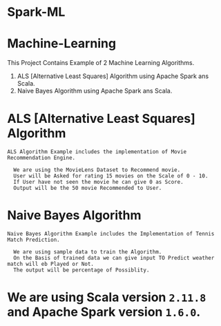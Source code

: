 # Spark-ML
# Machine-Learning
This Project Contains Example of 2 Machine Learning Algorithms.
 
 1. ALS [Alternative Least Squares] Algorithm using Apache Spark ans Scala.
 2. Naive Bayes Algorithm using Apache Spark ans Scala.

# ALS [Alternative Least Squares] Algorithm
    
    ALS Algorithm Example includes the implementation of Movie Recommendation Engine.
      
      We are using the MovieLens Dataset to Recommend movie.
      User will be Asked for rating 15 movies on the Scale of 0 - 10.
      If User have not seen the movie he can give 0 as Score.
      Output will be the 50 movie Recommended to User.

# Naive Bayes Algorithm
  
    Naive Bayes Algorithm Example includes the Implementation of Tennis Match Prediction.
    
      We are using sample data to train the Algorithm.
      On the Basis of trained data we can give input TO Predict weather match will eb Played or Not.
      The output will be percentage of Possiblity.
      

# We are using Scala version `2.11.8` and Apache Spark version `1.6.0`.
